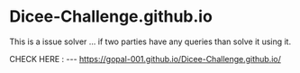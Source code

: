 # Dicee-Challenge.github.io
This is a issue solver ... if two parties have any queries than solve it using it.

CHECK HERE : ---  https://gopal-001.github.io/Dicee-Challenge.github.io/

